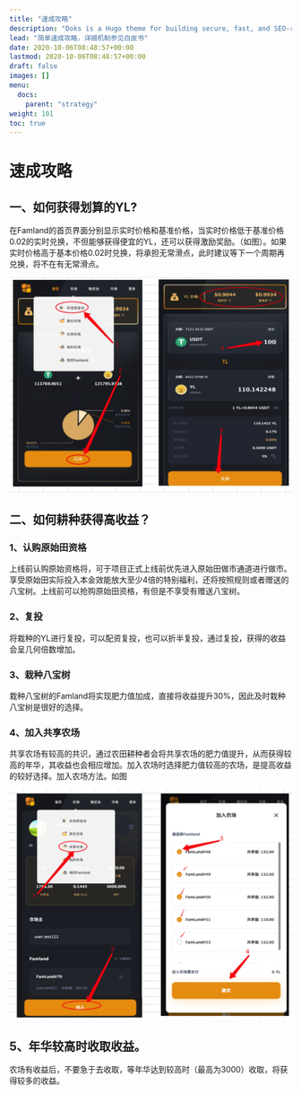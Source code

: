 ```yaml
---
title: "速成攻略"
description: "Doks is a Hugo theme for building secure, fast, and SEO-ready documentation websites, which you can easily update and customize."
lead: "简单速成攻略，详细机制参见白皮书"
date: 2020-10-06T08:48:57+00:00
lastmod: 2020-10-06T08:48:57+00:00
draft: false
images: []
menu:
  docs:
    parent: "strategy"
weight: 101
toc: true
---
```


#             速成攻略

## 一、如何获得划算的YL?

​     在Famland的首页界面分别显示实时价格和基准价格，当实时价格低于基准价格0.02的实时兑换，不但能够获得便宜的YL，还可以获得激励奖励。（如图）。如果实时价格高于基本价格0.02时兑换，将承担无常滑点，此时建议等下一个周期再兑换，将不在有无常滑点。

![image-20220330231950622](1.png)

## 二、如何耕种获得高收益？

### 1、认购原始田资格

上线前认购原始资格将，可于项目正式上线前优先进入原始田做市通道进行做市。享受原始田实际投入本金效能放大至少4倍的特别福利，还将按照规则或者赠送的八宝树。上线前可以抢购原始田资格，有但是不享受有赠送八宝树。

### 2、复投

将栽种的YL进行复投，可以配资复投，也可以折半复投，通过复投，获得的收益会呈几何倍数增加。

### 3、栽种八宝树

栽种八宝树的Famland将实现肥力值加成，直接将收益提升30%，因此及时栽种八宝树是很好的选择。

### 4、加入共享农场

共享农场有较高的共识，通过农田耕种者会将共享农场的肥力值提升，从而获得较高的年华，其收益也会相应增加。加入农场时选择肥力值较高的农场，是提高收益的较好选择。加入农场方法。如图

![image-20220330231506595](2.png)

## 5、年华较高时收取收益。

农场有收益后，不要急于去收取，等年华达到较高时（最高为3000）收取，将获得较多的收益。

